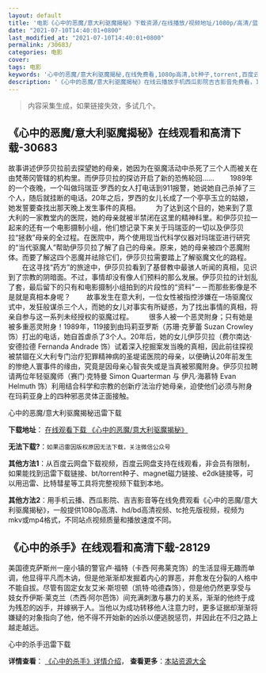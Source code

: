 ```yaml
---
layout: default
title: '电影《心中的恶魔/意大利驱魔揭秘》下载资源/在线播放/视频地址/1080p/高清/蓝光'
date: "2021-07-10T14:40:01+0800"
last_modified_at: "2021-07-10T14:40:01+0800"
permalink: /30683/
categories: 电影
cover:
tags: 电影
keywords: '心中的恶魔/意大利驱魔揭秘,在线免费看,1080p高清,bt种子,torrent,百度云盘,magnet,磁力链,迅雷下载资源'
description: '《心中的恶魔/意大利驱魔揭秘》在线云播放手机西瓜影院吉吉影音免费看，1080p高清bd/hd未删减完整版和tc抢先枪版，mkv/mp4格式，附带bt/torrent种子、magnet/磁力链、百度云盘、网盘资源迅雷下载链接'
---
```


>内容采集生成，如果链接失效，多试几个。


## 《心中的恶魔/意大利驱魔揭秘》在线观看和高清下载-30683

故事讲述伊莎贝拉前去探望她的母亲，她因为在驱魔活动中杀死了三个人而被关在由梵蒂冈管辖的机构里。而伊莎贝拉的探访开启了新的恐怖轮回&hellip;… 　　1989年的一个夜晚，一个叫做玛瑞亚·罗西的女人打电话到911报警，她说她自己杀掉了三个人，随后就挂断的电话。20年之后，罗西的女儿长成了一个亭亭玉立的姑娘，她发誓要查找出那天晚上发生事件的真相。 　　为了达到这个目的，她来到了意大利的一家教堂内的医院，她的母亲就被半禁闭在这里的精神科里。和伊莎贝拉一起来的还有一个电影摄制小组，他们想记录下来关于玛瑞亚的一切以及伊莎贝拉&ldquo;拯救”母亲的全过程。在医院中，两个使用现当代科学仪器对玛瑞亚进行研究的“当代驱魔人&rdquo;帮助伊莎贝拉了解了自己的母亲。原来，她的母亲被四个恶魔附体。而要了解这四个恶魔并祛除它们，伊莎贝拉需要踏上了解驱魔文化的路程。 　　在这寻找“药方”的旅途中，伊莎贝拉看到了基督教中最骇人听闻的真相，见识到了宗教的阴暗面。不过，事情却没有像人们预料的那么发展。伊莎贝拉的计划乱了套，最后留下的只有和电影摄制小组拍到的片段性的“资料”－－而那些影像是不是就是真相本身呢？ 　　故事发生在意大利，一位女性被指控涉嫌在一场驱魔仪式中，发狂般谋杀三个人，而她的女儿对事实有所疑惑，为了找出事情的真相，将亲自参与这一系列未经授权的驱魔过程。 　　很多人被一个恶灵附身；只有她是被多重恶灵附身！1989年，119接到由玛莉亚罗斯（苏珊&middot;克萝蕾 Suzan Crowley 饰）打出的电话，她自首虐杀了3个人。20年后，她的女儿伊莎贝拉（费尔南达·安德拉德 Fernanda Andrade 饰）试着深入挖掘案发当晚的真相，因此前往探视被禁锢在义大利专门治疗犯罪精神病的圣堤诺医院的母亲，以便确认20年前发生的惨绝人寰事件的缘由，究竟是因母亲心智丧失或是当真被邪魔附身。伊莎贝拉聘请两位年轻驱魔师（赛门&middot;克特曼 Simon Quarterman 与 伊凡·海慕特 Evan Helmuth 饰）利用结合科学和宗教的创新疗法治疗她母亲，迫使他们必须与附身在玛莉亚身上的四种邪恶灵体正面接触。


心中的恶魔/意大利驱魔揭秘迅雷下载

**下载地址**： [在线观看下载 《心中的恶魔/意大利驱魔揭秘》](https://www.993dy.com//vod-detail-id-18041.html) 


**无法下载?**：`如果迅雷因版权原因无法下载，关注微信公众号 `

**其他方法1**：从百度云网盘下载视频，百度云网盘支持在线观看，非会员有限制，如果能找到迅雷下载链接、bt/torrent种子、magnet磁力链接、e2dk链接等，可以用迅雷、比特彗星等工具将完整视频下载到本地。

**其他方法2**：用手机云播、西瓜影院、吉吉影音等在线免费观看《心中的恶魔/意大利驱魔揭秘》，一般提供1080p高清、hd/bd高清视频、tc抢先版视频，视频为mkv或mp4格式，不同站点视频质量和播放速度不同。


## 《心中的杀手》在线观看和高清下载-28129

美国德克萨斯州一座小镇的警官卢&middot;福特（卡西&middot;阿弗莱克饰）的生活显得无趣而单调，他显得平凡而木讷，但是他渐渐却发掘着内心的罪恶，并愈发在分裂的人格中不能自拔。尽管有固定女友艾米·斯坦顿（凯特·哈德森饰），但是他仍然更享受与妓女乔伊斯·莱克兰（杰西·阿尔芭饰）间充满刺激与暴力的关系，渐渐的他终于成为残忍的凶手，并嫁祸于人。当他以为成功转移他人注意力时，更多证据却渐渐将嫌疑的对象指向了他，他不得不开始新的凶杀以便逃脱惩罚，并因此在不归之路上越走越远。


心中的杀手迅雷下载

**详情查看**： [《心中的杀手》详情介绍](/movie/28129/)， **查看更多**：[本站资源大全](/movie/t/all/)

